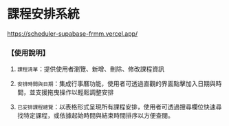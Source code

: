 # 課程安排系統

https://scheduler-supabase-frmm.vercel.app/

### 【使用說明】
1. `課程清單`：提供使用者瀏覽、新增、刪除、修改課程資訊

2. `安排時間與日期`：集成行事曆功能，使用者可透過直觀的界面點擊加入日期與時間，並支援拖曳操作以輕鬆調整安排

3. `已安排課程總覽`：以表格形式呈現所有課程安排，使用者可透過搜尋欄位快速尋找特定課程，或依據起始時間與結束時間排序以方便查閱。
